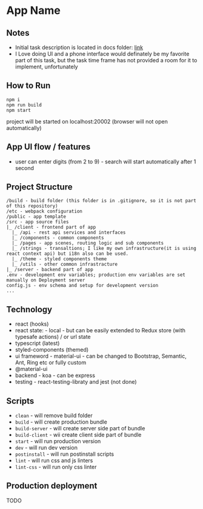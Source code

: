 # App Name

## Notes

- Initial task description is located in docs folder: [link](./docs/task.md)
- I Love doing UI and a phone interface would definately be my favorite part of this task, but the task time frame has not provided a room for it to implement, unfortunately

## How to Run

```
npm i
npm run build
npm start
```

project will be started on localhost:20002 (browser will not open automatically)


## App UI flow / features
- user can enter digits (from 2 to 9) - search will start automatically after 1 second

## Project Structure

```
/build - build folder (this folder is in .gitignore, so it is not part of this repository)
/etc - webpack configuration
/public - app template
/src - app source files
|_ /client - frontend part of app
  |_ /api - rest api services and interfaces
  |_ /components - common components
  |_ /pages - app scenes, routing logic and sub components
  |_ /strings - transaltions; I like my own infrastructure(it is using react context api) but i18n also can be used. 
  |_ /theme - styled components theme
  |_ /utils - other common infrastracture
|_ /server - backend part of app
.env - development env variables; production env variables are set manually on Deployment server
config.js - env schema and setup for development version
...
```

## Technology

- react (hooks)
- react state: - local - but can be easily extended to Redux store (with typesafe actions) / or url state 
- typescript (latest)
- styled-components (themed)
- ui frameword - material-ui - can be changed to Bootstrap, Semantic, Ant, Ring etc or fully custom
- @material-ui
- backend - koa - can be express
- testing - react-testing-libraty and jest (not done)

## Scripts

- `clean` - will remove build folder
- `build` - will create production bundle
- `build-server` - will create server side part of bundle
- `build-client` - wii create client side part of bundle
- `start` - will run production version
- `dev` - will run dev version
- `postinstall` - will run postinstall scripts
- `lint` - will run css and js linters
- `lint-css` - will run only css linter

## Production deployment

TODO
